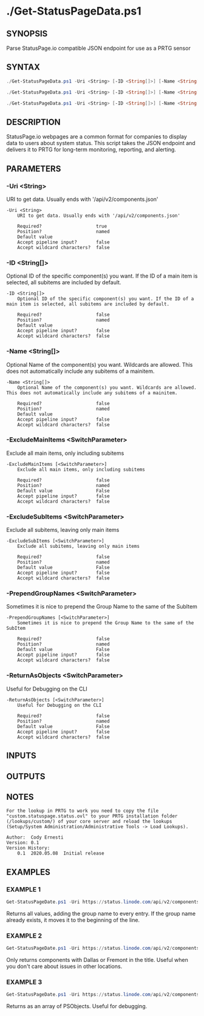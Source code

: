 # ./Get-StatusPageData.ps1

## SYNOPSIS
Parse StatusPage.io compatible JSON endpoint for use as a PRTG sensor

## SYNTAX
```powershell
./Get-StatusPageData.ps1 -Uri <String> [-ID <String[]>] [-Name <String[]>] [-PrependGroupNames] [-ReturnAsObjects] [<CommonParameters>]

./Get-StatusPageData.ps1 -Uri <String> [-ID <String[]>] [-Name <String[]>] [-ExcludeMainItems] [-PrependGroupNames] [-ReturnAsObjects] [<CommonParameters>]

./Get-StatusPageData.ps1 -Uri <String> [-ID <String[]>] [-Name <String[]>] [-ExcludeSubItems] [-PrependGroupNames] [-ReturnAsObjects] [<CommonParameters>]
```

## DESCRIPTION
StatusPage.io webpages are a common format for companies to display data to users about system status. This script takes the JSON endpoint and delivers it to PRTG for long-term monitoring, reporting, and alerting.

## PARAMETERS
### -Uri &lt;String&gt;
URI to get data. Usually ends with '/api/v2/components.json'
```
-Uri <String>
    URI to get data. Usually ends with '/api/v2/components.json'
    
    Required?                    true
    Position?                    named
    Default value                
    Accept pipeline input?       false
    Accept wildcard characters?  false
```
 
### -ID &lt;String[]&gt;
Optional ID of the specific component(s) you want. If the ID of a main item is selected, all subitems are included by default.
```
-ID <String[]>
    Optional ID of the specific component(s) you want. If the ID of a main item is selected, all subitems are included by default.
    
    Required?                    false
    Position?                    named
    Default value                
    Accept pipeline input?       false
    Accept wildcard characters?  false
```
 
### -Name &lt;String[]&gt;
Optional Name of the component(s) you want. Wildcards are allowed. This does not automatically include any subitems of a mainitem.
```
-Name <String[]>
    Optional Name of the component(s) you want. Wildcards are allowed. This does not automatically include any subitems of a mainitem.
    
    Required?                    false
    Position?                    named
    Default value                
    Accept pipeline input?       false
    Accept wildcard characters?  false
```
 
### -ExcludeMainItems &lt;SwitchParameter&gt;
Exclude all main items, only including subitems
```
-ExcludeMainItems [<SwitchParameter>]
    Exclude all main items, only including subitems
    
    Required?                    false
    Position?                    named
    Default value                False
    Accept pipeline input?       false
    Accept wildcard characters?  false
```
 
### -ExcludeSubItems &lt;SwitchParameter&gt;
Exclude all subitems, leaving only main items
```
-ExcludeSubItems [<SwitchParameter>]
    Exclude all subitems, leaving only main items
    
    Required?                    false
    Position?                    named
    Default value                False
    Accept pipeline input?       false
    Accept wildcard characters?  false
```
 
### -PrependGroupNames &lt;SwitchParameter&gt;
Sometimes it is nice to prepend the Group Name to the same of the SubItem
```
-PrependGroupNames [<SwitchParameter>]
    Sometimes it is nice to prepend the Group Name to the same of the SubItem
    
    Required?                    false
    Position?                    named
    Default value                False
    Accept pipeline input?       false
    Accept wildcard characters?  false
```
 
### -ReturnAsObjects &lt;SwitchParameter&gt;
Useful for Debugging on the CLI
```
-ReturnAsObjects [<SwitchParameter>]
    Useful for Debugging on the CLI
    
    Required?                    false
    Position?                    named
    Default value                False
    Accept pipeline input?       false
    Accept wildcard characters?  false
```

## INPUTS


## OUTPUTS


## NOTES
```
For the lookup in PRTG to work you need to copy the file "custom.statuspage.status.ovl" to your PRTG installation folder (/lookups/custom/) of your core server and reload the lookups 
(Setup/System Administration/Administrative Tools -> Load Lookups).

Author:  Cody Ernesti
Version: 0.1
Version History:
    0.1  2020.05.08  Initial release
```

## EXAMPLES
### EXAMPLE 1
```powershell
Get-StatusPageDate.ps1 -Uri https://status.linode.com/api/v2/components.json -PrependGroupNames
```
Returns all values, adding the group name to every entry. If the group name already exists, it moves it to the beginning of the line.    
 
### EXAMPLE 2
```powershell
Get-StatusPageDate.ps1 -Uri https://status.linode.com/api/v2/components.json -PrependGroupNames -Name "*Dallas*","*Fremont*"
```
Only returns components with Dallas or Fremont in the title. Useful when you don't care about issues in other locations.    
 
### EXAMPLE 3
```powershell
Get-StatusPageDate.ps1 -Uri https://status.linode.com/api/v2/components.json -PrependGroupNames -ReturnAsObjects
```
Returns as an array of PSObjects. Useful for debugging.    

